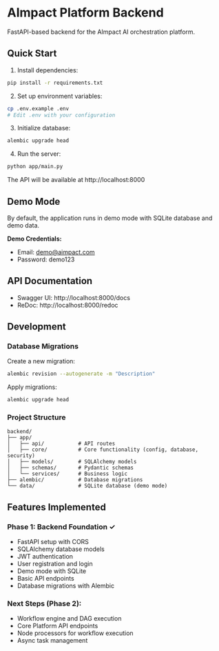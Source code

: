 
# AImpact Platform Backend

FastAPI-based backend for the AImpact AI orchestration platform.

## Quick Start

1. Install dependencies:
```bash
pip install -r requirements.txt
```

2. Set up environment variables:
```bash
cp .env.example .env
# Edit .env with your configuration
```

3. Initialize database:
```bash
alembic upgrade head
```

4. Run the server:
```bash
python app/main.py
```

The API will be available at http://localhost:8000

## Demo Mode

By default, the application runs in demo mode with SQLite database and demo data.

**Demo Credentials:**
- Email: demo@aimpact.com
- Password: demo123

## API Documentation

- Swagger UI: http://localhost:8000/docs
- ReDoc: http://localhost:8000/redoc

## Development

### Database Migrations

Create a new migration:
```bash
alembic revision --autogenerate -m "Description"
```

Apply migrations:
```bash
alembic upgrade head
```

### Project Structure

```
backend/
├── app/
│   ├── api/           # API routes
│   ├── core/          # Core functionality (config, database, security)
│   ├── models/        # SQLAlchemy models
│   ├── schemas/       # Pydantic schemas
│   └── services/      # Business logic
├── alembic/           # Database migrations
└── data/              # SQLite database (demo mode)
```

## Features Implemented

### Phase 1: Backend Foundation ✓
- FastAPI setup with CORS
- SQLAlchemy database models
- JWT authentication
- User registration and login
- Demo mode with SQLite
- Basic API endpoints
- Database migrations with Alembic

### Next Steps (Phase 2):
- Workflow engine and DAG execution
- Core Platform API endpoints
- Node processors for workflow execution
- Async task management
